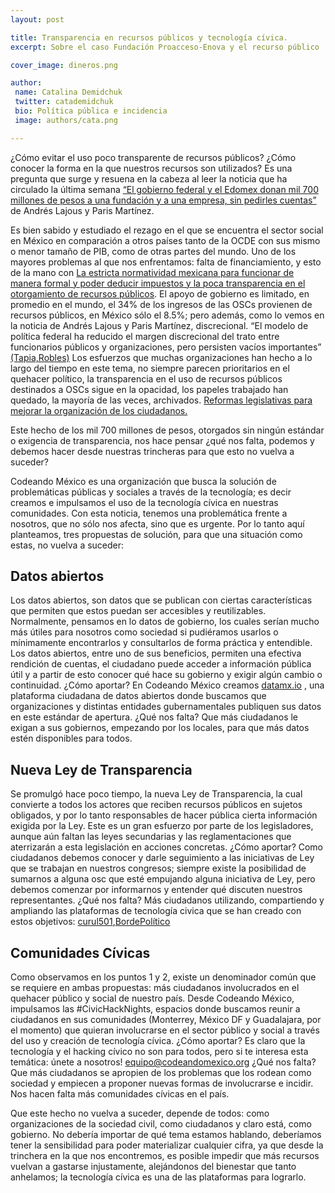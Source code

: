 ```yaml
---
layout: post

title: Transparencia en recursos públicos y tecnología cívica.
excerpt: Sobre el caso Fundación Proacceso-Enova y el recurso público

cover_image: dineros.png

author: 
 name: Catalina Demidchuk
 twitter: catademidchuk
 bio: Política pública e incidencia
 image: authors/cata.png

---
```

¿Cómo evitar el uso poco transparente de recursos públicos? ¿Cómo conocer la forma en la que nuestros recursos son utilizados? Es una pregunta que surge y resuena en la cabeza al leer la noticia que ha circulado la última semana [“El gobierno federal y el Edomex donan mil 700 millones de pesos a una fundación y a una empresa, sin pedirles cuentas”](http://www.nexos.com.mx/?p=25525#.VZvG8yosyHg.twitter) de Andrés Lajous y Paris Martínez. 

Es bien sabido y estudiado el rezago en el que se encuentra el sector social en México en comparación a otros países  tanto de la OCDE con sus mismo o menor tamaño de  PIB, como de otras partes del mundo. Uno de los mayores problemas al que nos enfrentamos: falta de financiamiento, y esto de la mano con [La estricta normatividad mexicana para funcionar de manera formal y poder deducir impuestos y la poca transparencia en el otorgamiento de recursos públicos](http://www.icnl.org/research/library/files/queue/ambiente-propicio-mx.pdf). El apoyo de gobierno es limitado, en promedio en el mundo, el 34% de los ingresos de las OSCs provienen de recursos públicos, en México sólo el 8.5%; pero además, como lo vemos en  la noticia de Andrés Lajous y Paris Martínez, discrecional. “El modelo de política federal ha reducido el margen discrecional del trato entre funcionarios públicos y organizaciones, pero persisten vacíos importantes” [(Tapia,Robles)](http://www.fundar.org.mx/mexico/pdf/pdfsderechoasaber/sec5%20monica%20tapia%20y.pdf) Los esfuerzos que muchas organizaciones han hecho a lo largo del tiempo en este tema, no siempre parecen prioritarios en el quehacer político, la transparencia en el uso de recursos públicos destinados a OSCs sigue en la opacidad, los papeles trabajado han quedado, la mayoría de las veces, archivados. [Reformas legislativas para mejorar la organización de los ciudadanos.](http://www.alternativasycapacidades.org/sites/default/files/publicacion_file/PUBLICAR%20Reformas%20legislativas%20para%20mejorar%20la%20organizaci%C3%B3n%20de%20los%20ciudadanos.pdf)

Este hecho de los mil 700 millones de pesos, otorgados sin ningún estándar o exigencia de transparencia, nos hace pensar ¿qué nos falta, podemos y debemos hacer desde nuestras trincheras para que esto no vuelva a suceder? 

Codeando México es una organización que busca la solución de problemáticas públicas y sociales a través de la tecnología; es decir creamos e impulsamos el uso de la tecnología cívica en nuestras comunidades. Con esta noticia, tenemos una problemática frente a nosotros, que no sólo nos afecta, sino que es urgente. Por lo tanto aquí planteamos, tres propuestas de solución, para que una situación como estas, no vuelva a suceder:

## Datos abiertos

Los datos abiertos, son datos que se publican con ciertas características que permiten que estos puedan ser accesibles y reutilizables. Normalmente, pensamos en lo datos de gobierno, los cuales serían mucho más útiles para nosotros como sociedad si pudiéramos usarlos o mínimamente encontrarlos y consultarlos de forma práctica y entendible. Los datos abiertos, entre uno de sus beneficios, permiten una efectiva rendición de cuentas, el ciudadano puede acceder a información pública útil y a partir de esto conocer qué hace su gobierno y exigir algún cambio o continuidad.
¿Cómo aportar? En Codeando México creamos [datamx.io](http://datamx.io/) , una plataforma ciudadana de datos abiertos donde buscamos que organizaciones y distintas entidades gubernamentales publiquen sus datos en este estándar de apertura.
¿Qué nos falta? Que más ciudadanos le exigan a sus gobiernos, empezando por los locales, para que más datos estén disponibles para todos.

## Nueva Ley de Transparencia

Se promulgó hace poco tiempo, la nueva Ley de Transparencia, la cual convierte a  todos los actores que reciben recursos públicos en sujetos obligados, y por lo tanto responsables de hacer pública cierta información exigida por la Ley. Este es un gran esfuerzo por parte de los legisladores, aunque aún faltan las leyes secundarias y las reglamentaciones que aterrizarán a esta legislación en acciones concretas.
¿Cómo aportar? Como ciudadanos debemos conocer y darle seguimiento a las iniciativas de Ley que se trabajan en nuestros congresos; siempre existe la posibilidad de sumarnos a alguna osc que esté empujando alguna iniciativa de Ley, pero debemos comenzar por informarnos y entender qué discuten nuestros representantes.
¿Qué nos falta? Más ciudadanos utilizando, compartiendo y ampliando las plataformas de tecnología civica que se han creado con estos objetivos: [curul501](http://curul501.org/),[BordePolítico](http://bordepolitico.com/HOME/)

## Comunidades Cívicas

Como observamos en los puntos 1 y 2, existe un denominador común que se requiere en ambas propuestas: más ciudadanos involucrados en el quehacer público y social de nuestro país. Desde Codeando México, impulsamos las #CivicHackNights, espacios donde buscamos reunir a ciudadanos en sus comunidades (Monterrey, México DF y Guadalajara, por el momento) que quieran involucrarse en el sector público y social a través del uso y creación de tecnología cívica. 
¿Cómo aportar? Es claro que la tecnología y el hacking cívico no son para todos, pero si te interesa esta temática: únete a nosotros! [equipo@codeandomexico.org](equipo@codeandomexico.org)
¿Qué nos falta? Que más ciudadanos se apropien de los problemas que los rodean como sociedad y empiecen a proponer nuevas formas de involucrarse e incidir. Nos hacen falta más comunidades cívicas en el país.

Que este hecho no vuelva a suceder, depende de todos: como organizaciones de la sociedad civil, como ciudadanos y claro está, como gobierno. No debería importar de qué tema estamos hablando, deberíamos tener la sensibilidad para poder materializar cualquier cifra, ya que desde la trinchera en la que nos encontremos, es posible impedir que más recursos vuelvan a gastarse injustamente, alejándonos del bienestar que tanto anhelamos; la tecnología cívica es una de las plataformas para lograrlo.
